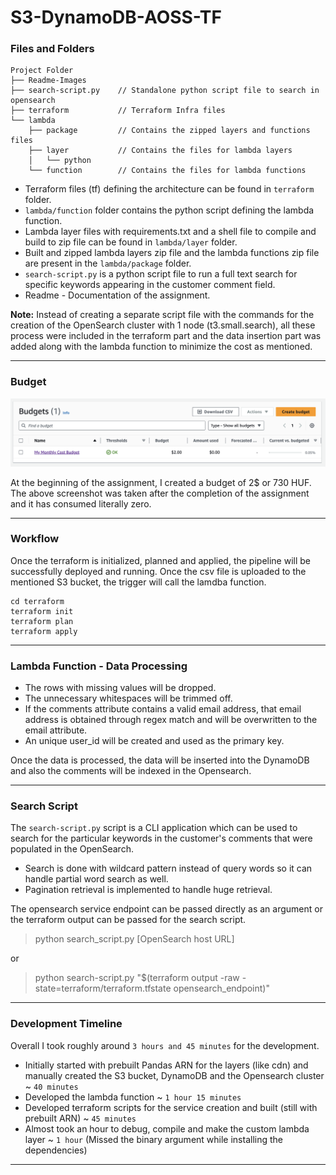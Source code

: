 # S3-DynamoDB-AOSS-TF

### Files and Folders
```
Project Folder
├── Readme-Images
├── search-script.py    // Standalone python script file to search in opensearch
├── terraform           // Terraform Infra files
└── lambda
    ├── package         // Contains the zipped layers and functions files
    ├── layer           // Contains the files for lambda layers
    │   └── python
    └── function        // Contains the files for lambda functions
```
- Terraform files (tf) defining the architecture can be found in `terraform` folder.
- `lambda/function` folder contains the python script defining the lambda function.
- Lambda layer files with requirements.txt and a shell file to compile and build to zip file can be found in `lambda/layer` folder.
- Built and zipped lambda layers zip file and the lambda functions zip file are present in the `lambda/package` folder.
- `search-script.py` is a python script file to run a full text search for specific keywords appearing in the customer comment field.
- Readme - Documentation of the assignment.

**Note:** Instead of creating a separate script file with the commands for the creation of the OpenSearch cluster with 1 node (t3.small.search), all these process were included in the terraform part and the data insertion part was added along with the lambda function to minimize the cost as mentioned.

---

### Budget
![Budget Overview](./Readme-Images/budget.png)

At the beginning of the assignment, I created a budget of 2$ or 730 HUF. The above screenshot was taken after the completion of the assignment and it has consumed literally zero.

---

### Workflow

Once the terraform is initialized, planned and applied, the pipeline will be successfully deployed and running. Once the csv file is uploaded to the mentioned S3 bucket, the trigger will call the lamdba function.

```
cd terraform
terraform init
terraform plan
terraform apply
```

---

### Lambda Function - Data Processing
- The rows with missing values will be dropped.
- The unnecessary whitespaces will be trimmed off.
- If the comments attribute contains a valid email address, that email address is obtained through regex match and will be overwritten to the email attribute.
- An unique user_id will be created and used as the primary key.

Once the data is processed, the data will be inserted into the DynamoDB and also the comments will be indexed in the Opensearch.

---

### Search Script


The `search-script.py` script is a CLI application which can be used to search for the particular keywords in the customer's comments that were populated in the OpenSearch.

- Search is done with wildcard pattern instead of query words so it can handle partial word search as well.
- Pagination retrieval is implemented to handle huge retrieval.

The opensearch service endpoint can be passed directly as an argument or the terraform output can be passed for the search script.

> python search_script.py [OpenSearch host URL]

or

> python search-script.py "$(terraform output -raw -state=terraform/terraform.tfstate opensearch_endpoint)"
---

### Development Timeline

Overall I took roughly around `3 hours and 45 minutes` for the development.
- Initially started with prebuilt Pandas ARN for the layers (like cdn) and manually created the S3 bucket, DynamoDB and the Opensearch cluster ~ `40 minutes`
- Developed the lambda function ~ `1 hour 15 minutes`
- Developed terraform scripts for the service creation and built (still with prebuilt ARN) ~ `45 minutes`
- Almost took an hour to debug, compile and make the custom lambda layer ~ `1 hour`
(Missed the binary argument while installing the dependencies)

---
